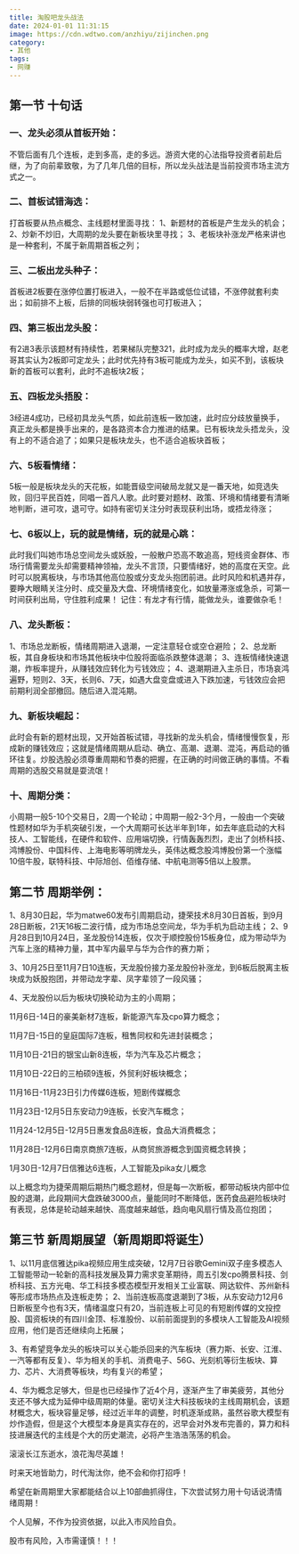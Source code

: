 ```yaml
---
title: 淘股吧龙头战法
date: 2024-01-01 11:31:15
image: https://cdn.wdtwo.com/anzhiyu/zijinchen.png
category: 
- 其他
tags:  
- 网赚
---
```


## 第一节 十句话

### 一、龙头必须从首板开始：
不管后面有几个连板，走到多高，走的多远。游资大佬的心法指导投资者前赴后继，为了向前辈致敬，为了几年几倍的目标，所以龙头战法是当前投资市场主流方式之一。
### 二、首板试错海选：
打首板要从热点概念、主线题材里面寻找：
1、新题材的首板是产生龙头的机会；
2、炒新不炒旧，大周期的龙头要在新板块里寻找；
3、老板块补涨龙严格来讲也是一种套利，不属于新周期首板之列；

### 三、二板出龙头种子：
首板进2板要在涨停位置打板进入，一般不在半路或低位试错，不涨停就套利卖出；如前排不上板，后排的同板块弱转强也可打板进入；

### 四、第三板出龙头股：
有2进3表示该题材有持续性，若果梯队完整321，此时成为龙头的概率大增，赵老哥其实认为2板即可定龙头；此时优先持有3板可能成为龙头，如买不到，该板块新的首板可以套利，此时不追板块2板；

### 五、四板龙头捂股：
3经进4成功，已经初具龙头气质，如此前连板一致加速，此时应分歧放量换手，真正龙头都是换手出来的，是各路资本合力推进的结果。已有板块龙头捂龙头，没有上的不适合追了；如果只是板块龙头，也不适合追板块首板；

### 六、5板看情绪：
5板一般是板块龙头的天花板，如能晋级空间破局龙就又是一番天地，如竞选失败，回归平民百姓，同唱一首凡人歌。此时要对题材、政策、环境和情绪要有清晰地判断，进可攻，退可守。如持有密切关注分时表现获利出场，或捂龙待涨；

### 七、6板以上，玩的就是情绪，玩的就是心跳：
此时我们叫她市场总空间龙头或妖股，一般散户恐高不敢追高，短线资金群体、市场行情需要龙头却需要精神领袖，龙头不言顶，只要情绪好，她的高度在天空。此时可以脱离板块，与市场其他高位股或分支龙头抱团前进。此时风险和机遇并存，要睁大眼睛关注分时、成交量及大盘、环境情绪变化，如放量滞涨或急杀，可第一时间获利出局，守住胜利成果！
记住：有龙才有行情，能做龙头，谁要做杂毛！

### 八、龙头断板：
1、市场总龙断板，情绪周期进入退潮，一定注意轻仓或空仓避险；
2、总龙断板，其自身板块和市场其他板块中位股将面临杀跌整体退潮；
3、连板情绪快速退潮，炸板率提升，从赚钱效应转化为亏钱效应；
4、退潮期进入主杀日，市场哀鸿遍野，短则2、3天，长则6、7天，如遇大盘变盘或进入下跌加速，亏钱效应会把前期利润全部撤回。随后进入混沌期。

### 九、新板块崛起：
此时会有新的题材出现，又开始首板试错，寻找新的龙头机会，情绪慢慢恢复，形成新的赚钱效应；这就是情绪周期从启动、确立、高潮、退潮、混沌，再启动的循环往复。炒股选股必须尊重周期和节奏的把握，在正确的时间做正确的事情。不看周期的选股交易就是耍流氓！

### 十、周期分类：
小周期一般5-10个交易日，2周一个轮动；中周期一般2-3个月，一般由一个突破性题材如华为手机突破引发，一个大周期可长达半年到1年，如去年底启动的大科技人、工智能线，在硬件和软件、应用端切换，行情轰轰烈烈，走出了剑桥科技、鸿博股份、中国科传、上海电影等明牌龙头，英伟达概念股鸿博股份第一个涨幅10倍牛股，联特科技、中际旭创、佰维存储、中航电测等5倍以上股票。

## 第二节 周期举例：

1、8月30日起，华为matwe60发布引周期启动，捷荣技术8月30日首板，到9月28日断板，21天16板二波行情，成为市场总空间龙，华为手机为启动主线；
2、9月28日到10月24日，圣龙股份14连板，仅次于顺控股份15板身位，成为带动华为汽车上涨的精神力量，其中军内最早与华为合作的赛力斯；

3、10月25日至11月7日10连板，天龙股份接力圣龙股份补涨龙，到6板后脱离主板块成为妖股抱团，并带动龙字辈、凤字辈领了一段风骚；

4、天龙股份以后为板块切换轮动为主的小周期；

11月6日-14日的豪美新材7连板，新能源汽车及cpo算力概念；

11月7日-15日的皇庭国际7连板，租售同权和先进封装概念；

11月10日-21日的银宝山新8连板，华为汽车及芯片概念；

11月10日-22日的三柏硕9连板，外贸利好板块概念；

11月16日-11月23日引力传媒6连板，短剧传媒概念

11月23日-12月5日东安动力9连板，长安汽车概念；

11月24-12月5日-12月5日惠发食品8连板，食品大消费概念；

11月28日-12月6日南京商旅7连板，从商贸旅游概念到国资概念转换；

1月30日-12月7日信雅达6连板，人工智能及pika女儿概念

以上概念均为捷荣周期后期热门概念题材，但是每一次断板，都带动板块内部中位股的退潮，此段期间大盘跌破3000点，量能同时不断降低，医药食品避险板块时有表现，总体是轮动越来越快、高度越来越低，趋向电风扇行情及高位抱团；

## 第三节 新周期展望（新周期即将诞生）

1、以11月底信雅达pika视频应用生成突破，12月7日谷歌Gemini双子座多模态人工智能带动一轮新的高科技发展及算力需求变革期待，周五引发cpo腾景科技、剑桥科技、五方光电、华工科技多模态模型开发相关工业富联、网达软件、苏州新科等形成市场热点及连板走势；
2、当前连板高度退潮到了3板，从东安动力12月6日断板至今也有3天，情绪温度只有20，当前连板上可见的有短剧传媒的文投控股、国资板块的有四川金顶、标准股份、以前前面提到的多模块人工智能及AI视频应用，他们是否还继续向上拓展；

3、有希望竞争龙头的板块可以关心能杀回来的汽车板块（赛力斯、长安、江淮、一汽等都有反复）、华为相关的手机、消费电子、56G、光刻机等衍生板块、算力、芯片、大消费等板块，均有复兴的希望；

4、华为概念足够大，但是也已经操作了近4个月，逐渐产生了审美疲劳，其他分支还不够大成为延伸中级周期的体量。密切关注大科技板块的主线周期机会，该题材概念大，板块容量足够，经过近半年的调整，时机逐渐成熟，虽然谷歌大模型有炒作造假，但是这个大模型本身是真实存在的，迟早会对外发布完善的，算力和科技进展迭代的主线是个大的历史潮流，必将产生浩浩荡荡的机会。


滚滚长江东逝水，浪花淘尽英雄！

时来天地皆助力，时代淘汰你，绝不会和你打招呼！

希望在新周期里大家都能结合以上10部曲抓得住，下次尝试努力用十句话说清情绪周期！

个人见解，不作为投资依据，以此入市风险自负。

股市有风险，入市需谨慎！！！